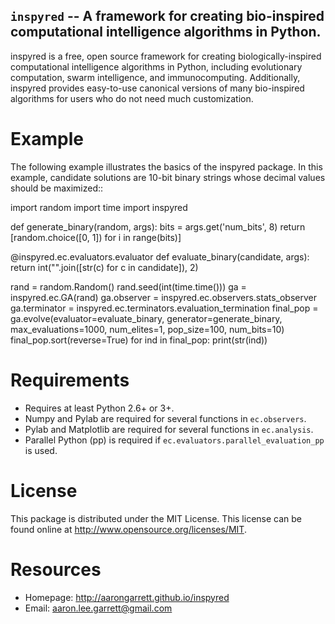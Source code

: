 ``inspyred`` -- A framework for creating bio-inspired computational intelligence algorithms in Python.
------------------------------------------------------------------------------------------------------

inspyred is a free, open source framework for creating biologically-inspired 
computational intelligence algorithms in Python, including evolutionary 
computation, swarm intelligence, and immunocomputing. Additionally, inspyred 
provides easy-to-use canonical versions of many bio-inspired algorithms for 
users who do not need much customization.


Example
=======

The following example illustrates the basics of the inspyred package. In this 
example, candidate solutions are 10-bit binary strings whose decimal values 
should be maximized::

   import random 
   import time 
   import inspyred

   def generate_binary(random, args):
       bits = args.get('num_bits', 8)
       return [random.choice([0, 1]) for i in range(bits)]

   @inspyred.ec.evaluators.evaluator
   def evaluate_binary(candidate, args):
       return int("".join([str(c) for c in candidate]), 2)

   rand = random.Random()
   rand.seed(int(time.time()))
   ga = inspyred.ec.GA(rand)
   ga.observer = inspyred.ec.observers.stats_observer
   ga.terminator = inspyred.ec.terminators.evaluation_termination
   final_pop = ga.evolve(evaluator=evaluate_binary,
                         generator=generate_binary,
                         max_evaluations=1000,
                         num_elites=1,
                         pop_size=100,
                         num_bits=10)
   final_pop.sort(reverse=True)
   for ind in final_pop:
       print(str(ind))


Requirements
============

  * Requires at least Python 2.6+ or 3+.
  * Numpy and Pylab are required for several functions in ``ec.observers``.
  * Pylab and Matplotlib are required for several functions in ``ec.analysis``.
  * Parallel Python (pp) is required if ``ec.evaluators.parallel_evaluation_pp`` is used.


License
=======

This package is distributed under the MIT License. This license can be found 
online at http://www.opensource.org/licenses/MIT.
  

Resources
=========

  * Homepage: http://aarongarrett.github.io/inspyred
  * Email: aaron.lee.garrett@gmail.com
